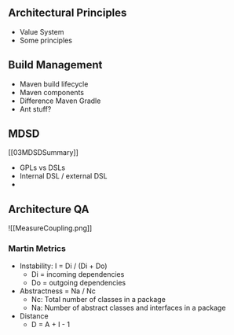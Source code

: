 
## Architectural Principles 
- Value System
- Some principles 

## Build Management 
- Maven build lifecycle 
- Maven components 
- Difference Maven Gradle
- Ant stuff? 

## MDSD
[[03MDSDSummary]]
- GPLs vs DSLs
- Internal DSL / external DSL 
- 


## Architecture QA 
![[MeasureCoupling.png]]

### Martin Metrics
- Instability: I = Di / (Di + Do)
	- Di = incoming dependencies
	- Do = outgoing dependencies 
- Abstractness = Na / Nc
	- Nc: Total number of classes in a package 
	- Na: Number of abstract classes and interfaces in a package 
- Distance
	- D = A + I - 1 